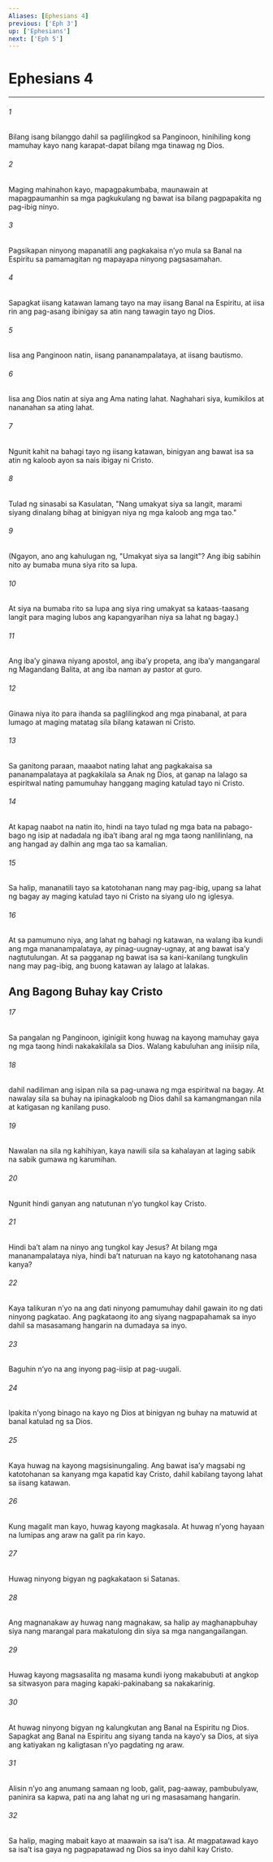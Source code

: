 ```yaml
---
Aliases: [Ephesians 4]
previous: ['Eph 3']
up: ['Ephesians']
next: ['Eph 5']
---
```

# Ephesians 4

***


###### 1 


Bilang isang bilanggo dahil sa paglilingkod sa Panginoon, hinihiling kong mamuhay kayo nang karapat-dapat bilang mga tinawag ng Dios. 


###### 2 


Maging mahinahon kayo, mapagpakumbaba, maunawain at mapagpaumanhin sa mga pagkukulang ng bawat isa bilang pagpapakita ng pag-ibig ninyo. 


###### 3 


Pagsikapan ninyong mapanatili ang pagkakaisa nʼyo mula sa Banal na Espiritu sa pamamagitan ng mapayapa ninyong pagsasamahan. 


###### 4 


Sapagkat iisang katawan lamang tayo na may iisang Banal na Espiritu, at iisa rin ang pag-asang ibinigay sa atin nang tawagin tayo ng Dios. 


###### 5 


Iisa ang Panginoon natin, iisang pananampalataya, at iisang bautismo. 


###### 6 


Iisa ang Dios natin at siya ang Ama nating lahat. Naghahari siya, kumikilos at nananahan sa ating lahat. 


###### 7 


Ngunit kahit na bahagi tayo ng iisang katawan, binigyan ang bawat isa sa atin ng kaloob ayon sa nais ibigay ni Cristo. 


###### 8 


Tulad ng sinasabi sa Kasulatan, "Nang umakyat siya sa langit, marami siyang dinalang bihag at binigyan niya ng mga kaloob ang mga tao." 


###### 9 


(Ngayon, ano ang kahulugan ng, "Umakyat siya sa langit"? Ang ibig sabihin nito ay bumaba muna siya rito sa lupa. 


###### 10 


At siya na bumaba rito sa lupa ang siya ring umakyat sa kataas-taasang langit para maging lubos ang kapangyarihan niya sa lahat ng bagay.) 


###### 11 


Ang ibaʼy ginawa niyang apostol, ang ibaʼy propeta, ang ibaʼy mangangaral ng Magandang Balita, at ang iba naman ay pastor at guro. 


###### 12 


Ginawa niya ito para ihanda sa paglilingkod ang mga pinabanal, at para lumago at maging matatag sila bilang katawan ni Cristo. 


###### 13 


Sa ganitong paraan, maaabot nating lahat ang pagkakaisa sa pananampalataya at pagkakilala sa Anak ng Dios, at ganap na lalago sa espiritwal nating pamumuhay hanggang maging katulad tayo ni Cristo. 


###### 14 


At kapag naabot na natin ito, hindi na tayo tulad ng mga bata na pabago-bago ng isip at nadadala ng ibaʼt ibang aral ng mga taong nanlilinlang, na ang hangad ay dalhin ang mga tao sa kamalian. 


###### 15 


Sa halip, mananatili tayo sa katotohanan nang may pag-ibig, upang sa lahat ng bagay ay maging katulad tayo ni Cristo na siyang ulo ng iglesya. 


###### 16 


At sa pamumuno niya, ang lahat ng bahagi ng katawan, na walang iba kundi ang mga mananampalataya, ay pinag-uugnay-ugnay, at ang bawat isaʼy nagtutulungan. At sa pagganap ng bawat isa sa kani-kanilang tungkulin nang may pag-ibig, ang buong katawan ay lalago at lalakas.

## Ang Bagong Buhay kay Cristo 


###### 17 


Sa pangalan ng Panginoon, iginigiit kong huwag na kayong mamuhay gaya ng mga taong hindi nakakakilala sa Dios. Walang kabuluhan ang iniisip nila, 


###### 18 


dahil nadiliman ang isipan nila sa pag-unawa ng mga espiritwal na bagay. At nawalay sila sa buhay na ipinagkaloob ng Dios dahil sa kamangmangan nila at katigasan ng kanilang puso. 


###### 19 


Nawalan na sila ng kahihiyan, kaya nawili sila sa kahalayan at laging sabik na sabik gumawa ng karumihan. 


###### 20 


Ngunit hindi ganyan ang natutunan nʼyo tungkol kay Cristo. 


###### 21 


Hindi baʼt alam na ninyo ang tungkol kay Jesus? At bilang mga mananampalataya niya, hindi baʼt naturuan na kayo ng katotohanang nasa kanya? 


###### 22 


Kaya talikuran nʼyo na ang dati ninyong pamumuhay dahil gawain ito ng dati ninyong pagkatao. Ang pagkataong ito ang siyang nagpapahamak sa inyo dahil sa masasamang hangarin na dumadaya sa inyo. 


###### 23 


Baguhin nʼyo na ang inyong pag-iisip at pag-uugali. 


###### 24 


Ipakita nʼyong binago na kayo ng Dios at binigyan ng buhay na matuwid at banal katulad ng sa Dios. 


###### 25 


Kaya huwag na kayong magsisinungaling. Ang bawat isaʼy magsabi ng katotohanan sa kanyang mga kapatid kay Cristo, dahil kabilang tayong lahat sa iisang katawan. 


###### 26 


Kung magalit man kayo, huwag kayong magkasala. At huwag nʼyong hayaan na lumipas ang araw na galit pa rin kayo. 


###### 27 


Huwag ninyong bigyan ng pagkakataon si Satanas. 


###### 28 


Ang magnanakaw ay huwag nang magnakaw, sa halip ay maghanapbuhay siya nang marangal para makatulong din siya sa mga nangangailangan. 


###### 29 


Huwag kayong magsasalita ng masama kundi iyong makabubuti at angkop sa sitwasyon para maging kapaki-pakinabang sa nakakarinig. 


###### 30 


At huwag ninyong bigyan ng kalungkutan ang Banal na Espiritu ng Dios. Sapagkat ang Banal na Espiritu ang siyang tanda na kayoʼy sa Dios, at siya ang katiyakan ng kaligtasan nʼyo pagdating ng araw. 


###### 31 


Alisin nʼyo ang anumang samaan ng loob, galit, pag-aaway, pambubulyaw, paninira sa kapwa, pati na ang lahat ng uri ng masasamang hangarin. 


###### 32 


Sa halip, maging mabait kayo at maawain sa isaʼt isa. At magpatawad kayo sa isaʼt isa gaya ng pagpapatawad ng Dios sa inyo dahil kay Cristo.

